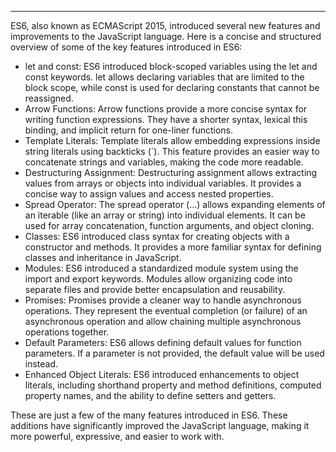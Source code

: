 
---
ES6, also known as ECMAScript 2015, introduced several new features and improvements to the JavaScript language. Here is a concise and structured overview of some of the key features introduced in ES6:  

- let and const: ES6 introduced block-scoped variables using the let and const keywords. let allows declaring variables that are limited to the block scope, while const is used for declaring constants that cannot be reassigned.
- Arrow Functions: Arrow functions provide a more concise syntax for writing function expressions. They have a shorter syntax, lexical this binding, and implicit return for one-liner functions.
- Template Literals: Template literals allow embedding expressions inside string literals using backticks (`). This feature provides an easier way to concatenate strings and variables, making the code more readable.
- Destructuring Assignment: Destructuring assignment allows extracting values from arrays or objects into individual variables. It provides a concise way to assign values and access nested properties.
- Spread Operator: The spread operator (...) allows expanding elements of an iterable (like an array or string) into individual elements. It can be used for array concatenation, function arguments, and object cloning.
- Classes: ES6 introduced class syntax for creating objects with a constructor and methods. It provides a more familiar syntax for defining classes and inheritance in JavaScript.
- Modules: ES6 introduced a standardized module system using the import and export keywords. Modules allow organizing code into separate files and provide better encapsulation and reusability.
- Promises: Promises provide a cleaner way to handle asynchronous operations. They represent the eventual completion (or failure) of an asynchronous operation and allow chaining multiple asynchronous operations together.
- Default Parameters: ES6 allows defining default values for function parameters. If a parameter is not provided, the default value will be used instead.
- Enhanced Object Literals: ES6 introduced enhancements to object literals, including shorthand property and method definitions, computed property names, and the ability to define setters and getters.

These are just a few of the many features introduced in ES6. These additions have significantly improved the JavaScript language, making it more powerful, expressive, and easier to work with. 